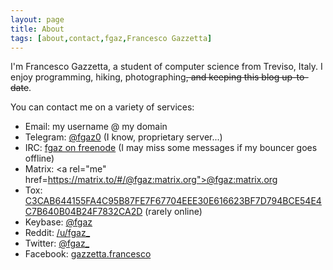 ```yaml
---
layout: page
title: About
tags: [about,contact,fgaz,Francesco Gazzetta]
---
```


I'm Francesco Gazzetta, a student of computer science from Treviso, Italy. I enjoy programming, hiking, photographing<s>, and keeping this blog up-to-date</s>.

You can contact me on a variety of services:

* Email: my username @ my domain
* Telegram: <a rel="me" href="https://telegram.me/fgaz0">@fgaz0</a> (I know, proprietary server...)
* IRC: <a rel="me" href="irc://chat.freenode.net/fgaz,isnick">fgaz on freenode</a> (I may miss some messages if my bouncer goes offline)
* Matrix: <a rel="me" href=https://matrix.to/#/@fgaz:matrix.org">@fgaz:matrix.org</a>
* Tox: <a rel="me" href="tox:C3CAB644155FA4C95B87FE7F67704EEE30E616623BF7D794BCE54E4C7B640B04B24F7832CA2D">C3CAB644155FA4C95B87FE7F67704EEE30E616623BF7D794BCE54E4C7B640B04B24F7832CA2D</a> (rarely online)
* Keybase: <a rel="me" href="https://keybase.io/fgaz">@fgaz</a>
* Reddit: <a rel="me" href="https://reddit.com/u/fgaz_">/u/fgaz\_</a>
* Twitter: <a rel="me" href="https://twitter.com/fgaz_">@fgaz\_</a>
* Facebook: <a rel="me" href="https://facebook.com/gazzetta.francesco/">gazzetta.francesco</a>

